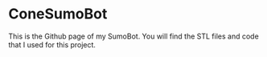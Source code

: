 # ConeSumoBot

This is the Github page of my SumoBot. You will find the STL files and code that I used for this project.
